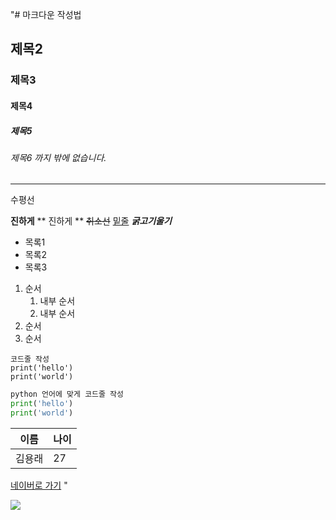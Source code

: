 "# 마크다운 작성법
## 제목2
### 제목3
#### 제목4
##### 제목5
###### 제목6 까지 밖에 없습니다.

---
수평선

**진하게**
** 진하게 **
~~취소선~~
<u>밑줄</u>
***굵고기울기***

- 목록1
- 목록2
- 목록3

1. 순서
    1. 내부 순서
    2. 내부 순서
2. 순서
3. 순서

```
코드줄 작성
print('hello')
print('world')
```

```python
python 언어에 맞게 코드줄 작성
print('hello')
print('world')
```

|이름|나이|
|---|---|
|김용래|27|

[네이버로 가기](https://naver.com)
"

![](
    https://i.imgur.com/eg3NP9k.png
)